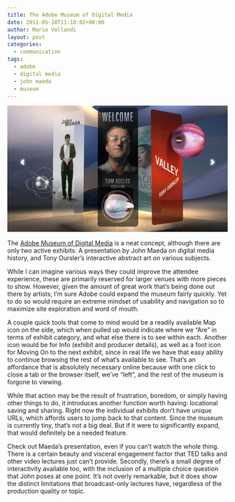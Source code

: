```yaml
---
title: The Adobe Museum of Digital Media
date: 2011-05-18T11:18:02+00:00
author: Mario Vellandi
layout: post
categories:
  - communication
tags:
  - adobe
  - digital media
  - john maeda
  - museum
---
```

[<img src="../wp-content/uploads/2011/04/adobe-digital-media-museum.jpg" />](http://www.adobemuseum.com/)

The [Adobe Museum of Digital Media](http://www.adobemuseum.com/index.php) is a neat concept, although there are only two active exhibits: A presentation by John Maeda on digital media history, and Tony Oursler&#8217;s interactive abstract art on various subjects.

While I can imagine various ways they could improve the attendee experience, these are primarily reserved for larger venues with more pieces to show. However, given the amount of great work that&#8217;s being done out there by artists, I&#8217;m sure Adobe could expand the museum fairly quickly. Yet to do so would require an extreme mindset of usability and navigation so to maximize site exploration and word of mouth.

A couple quick tools that come to mind would be a readily available Map icon on the side, which when pulled up would indicate where we &#8220;Are&#8221; in terms of exhibit category, and what else there is to see within each. Another icon would be for Info (exhibit and producer details), as well as a foot icon for Moving On to the next exhibit, since in real life we have that easy ability to continue browsing the rest of what&#8217;s available to see. That&#8217;s an affordance that is absolutely necessary online because with one click to close a tab or the browser itself, we&#8217;ve &#8220;left&#8221;, and the rest of the museum is forgone to viewing.

While that action may be the result of frustration, boredom, or simply having other things to do, it introduces another function worth having: locational saving and sharing. Right now the individual exhibits don&#8217;t have unique URLs, which affords users to jump back to that content. Since the museum is currently tiny, that&#8217;s not a big deal. But if it were to significantly expand, that would definitely be a needed feature.

Check out Maeda&#8217;s presentation, even if you can&#8217;t watch the whole thing. There is a certain beauty and visceral engagement factor that TED talks and other video lectures just can&#8217;t provide. Secondly, there&#8217;s a small degree of interactivity available too, with the inclusion of a multiple choice question that John poses at one point. It&#8217;s not overly remarkable, but it does show the distinct limitations that broadcast-only lectures have, regardless of the production quality or topic.
